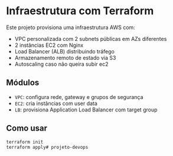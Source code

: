 # Infraestrutura com Terraform

Este projeto provisiona uma infraestrutura AWS com:
- VPC personalizada com 2 subnets públicas em AZs diferentes
- 2 instâncias EC2 com Nginx
- Load Balancer (ALB) distribuindo tráfego
- Armazenamento remoto de estado via S3
- Autoscaling caso não queira subir ec2

## Módulos

- `VPC`: configura rede, gateway e grupos de segurança
- `EC2`: cria instâncias com user data
- `LB`: provisiona Application Load Balancer com target group

## Como usar

```bash
terraform init
terraform apply#   p r o j e t o - d e v o p s 
 
 